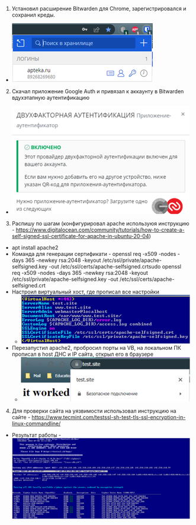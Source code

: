 1. Установил расширение Bitwarden для Chrome, зарегистрировался и сохранил креды.
 * ![Task-1](https://github.com/Atlipoka/devops_netology/blob/main/ComputerNetwork/InfoSec/IS-task1.png)
2. Скачал приложение Google Auth и привязал к аккаунту в Bitwarden вдухэтапную аутентификацию
 * ![Task-2](https://github.com/Atlipoka/devops_netology/blob/main/ComputerNetwork/InfoSec/IS-task2.png)
3. Распишу по шагам (конфигурировал apache используюя инструкцию - https://www.digitalocean.com/community/tutorials/how-to-create-a-self-signed-ssl-certificate-for-apache-in-ubuntu-20-04)
* apt install apache2
* Команда для генерации сертификати - openssl req -x509 -nodes -days 365 -newkey rsa:2048 -keyout /etc/ssl/private/apache-selfsigned.key -out /etc/ssl/certs/apache-selfsigned.crtsudo openssl req -x509 -nodes -days 365 -newkey rsa:2048 -keyout /etc/ssl/private/apache-selfsigned.key -out /etc/ssl/certs/apache-selfsigned.crt
* Настроил виртуальный хост, где прописал все настройки
  * ![Task-3](https://github.com/Atlipoka/devops_netology/blob/main/ComputerNetwork/InfoSec/IS-task3.png)
* Перезапустил apache2, пробросил порты на VB, на локальном ПК прописал в host ДНС и IP сайта, открыл его в браузере
  * ![Task-3](https://github.com/Atlipoka/devops_netology/blob/main/ComputerNetwork/InfoSec/IS-task3-2.png)
4. Для проверки сайта на уязвимости использовал инструкцию на сайте - https://www.tecmint.com/testssl-sh-test-tls-ssl-encryption-in-linux-commandline/
* Результат работы - ![Task-4](https://github.com/Atlipoka/devops_netology/blob/main/ComputerNetwork/InfoSec/IS-task4.png)
